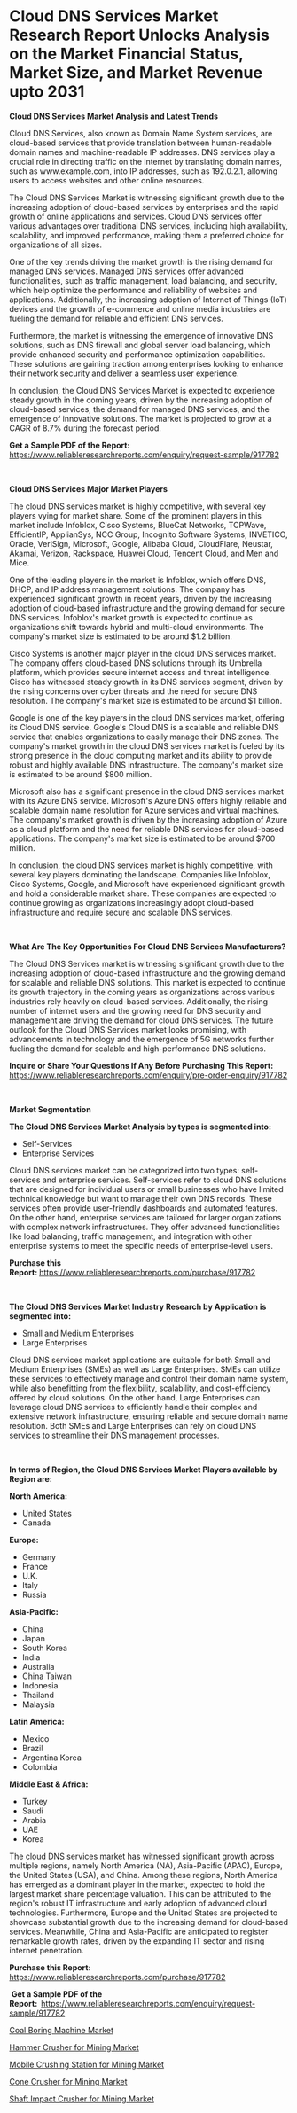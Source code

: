 <p><h1>Cloud DNS Services Market Research Report Unlocks Analysis on the Market Financial Status, Market Size, and Market Revenue upto 2031</h1></p><p><strong>Cloud DNS Services Market Analysis and Latest Trends</strong></p>
<p><p>Cloud DNS Services, also known as Domain Name System services, are cloud-based services that provide translation between human-readable domain names and machine-readable IP addresses. DNS services play a crucial role in directing traffic on the internet by translating domain names, such as www.example.com, into IP addresses, such as 192.0.2.1, allowing users to access websites and other online resources.</p><p>The Cloud DNS Services Market is witnessing significant growth due to the increasing adoption of cloud-based services by enterprises and the rapid growth of online applications and services. Cloud DNS services offer various advantages over traditional DNS services, including high availability, scalability, and improved performance, making them a preferred choice for organizations of all sizes.</p><p>One of the key trends driving the market growth is the rising demand for managed DNS services. Managed DNS services offer advanced functionalities, such as traffic management, load balancing, and security, which help optimize the performance and reliability of websites and applications. Additionally, the increasing adoption of Internet of Things (IoT) devices and the growth of e-commerce and online media industries are fueling the demand for reliable and efficient DNS services.</p><p>Furthermore, the market is witnessing the emergence of innovative DNS solutions, such as DNS firewall and global server load balancing, which provide enhanced security and performance optimization capabilities. These solutions are gaining traction among enterprises looking to enhance their network security and deliver a seamless user experience.</p><p>In conclusion, the Cloud DNS Services Market is expected to experience steady growth in the coming years, driven by the increasing adoption of cloud-based services, the demand for managed DNS services, and the emergence of innovative solutions. The market is projected to grow at a CAGR of 8.7% during the forecast period.</p></p>
<p><strong>Get a Sample PDF of the Report:&nbsp;</strong> <a href="https://www.reliableresearchreports.com/enquiry/request-sample/917782">https://www.reliableresearchreports.com/enquiry/request-sample/917782</a></p>
<p>&nbsp;</p>
<p><strong>Cloud DNS Services Major Market Players</strong></p>
<p><p>The cloud DNS services market is highly competitive, with several key players vying for market share. Some of the prominent players in this market include Infoblox, Cisco Systems, BlueCat Networks, TCPWave, EfficientIP, ApplianSys, NCC Group, Incognito Software Systems, INVETICO, Oracle, VeriSign, Microsoft, Google, Alibaba Cloud, CloudFlare, Neustar, Akamai, Verizon, Rackspace, Huawei Cloud, Tencent Cloud, and Men and Mice.</p><p>One of the leading players in the market is Infoblox, which offers DNS, DHCP, and IP address management solutions. The company has experienced significant growth in recent years, driven by the increasing adoption of cloud-based infrastructure and the growing demand for secure DNS services. Infoblox's market growth is expected to continue as organizations shift towards hybrid and multi-cloud environments. The company's market size is estimated to be around $1.2 billion.</p><p>Cisco Systems is another major player in the cloud DNS services market. The company offers cloud-based DNS solutions through its Umbrella platform, which provides secure internet access and threat intelligence. Cisco has witnessed steady growth in its DNS services segment, driven by the rising concerns over cyber threats and the need for secure DNS resolution. The company's market size is estimated to be around $1 billion.</p><p>Google is one of the key players in the cloud DNS services market, offering its Cloud DNS service. Google's Cloud DNS is a scalable and reliable DNS service that enables organizations to easily manage their DNS zones. The company's market growth in the cloud DNS services market is fueled by its strong presence in the cloud computing market and its ability to provide robust and highly available DNS infrastructure. The company's market size is estimated to be around $800 million.</p><p>Microsoft also has a significant presence in the cloud DNS services market with its Azure DNS service. Microsoft's Azure DNS offers highly reliable and scalable domain name resolution for Azure services and virtual machines. The company's market growth is driven by the increasing adoption of Azure as a cloud platform and the need for reliable DNS services for cloud-based applications. The company's market size is estimated to be around $700 million.</p><p>In conclusion, the cloud DNS services market is highly competitive, with several key players dominating the landscape. Companies like Infoblox, Cisco Systems, Google, and Microsoft have experienced significant growth and hold a considerable market share. These companies are expected to continue growing as organizations increasingly adopt cloud-based infrastructure and require secure and scalable DNS services.</p></p>
<p>&nbsp;</p>
<p><strong>What Are The Key Opportunities For Cloud DNS Services Manufacturers?</strong></p>
<p><p>The Cloud DNS Services market is witnessing significant growth due to the increasing adoption of cloud-based infrastructure and the growing demand for scalable and reliable DNS solutions. This market is expected to continue its growth trajectory in the coming years as organizations across various industries rely heavily on cloud-based services. Additionally, the rising number of internet users and the growing need for DNS security and management are driving the demand for cloud DNS services. The future outlook for the Cloud DNS Services market looks promising, with advancements in technology and the emergence of 5G networks further fueling the demand for scalable and high-performance DNS solutions.</p></p>
<p><strong>Inquire or Share Your Questions If Any Before Purchasing This Report:</strong> <a href="https://www.reliableresearchreports.com/enquiry/pre-order-enquiry/917782">https://www.reliableresearchreports.com/enquiry/pre-order-enquiry/917782</a></p>
<p>&nbsp;</p>
<p><strong>Market Segmentation</strong></p>
<p><strong>The Cloud DNS Services Market Analysis by types is segmented into:</strong></p>
<p><ul><li>Self-Services</li><li>Enterprise Services</li></ul></p>
<p><p>Cloud DNS services market can be categorized into two types: self-services and enterprise services. Self-services refer to cloud DNS solutions that are designed for individual users or small businesses who have limited technical knowledge but want to manage their own DNS records. These services often provide user-friendly dashboards and automated features. On the other hand, enterprise services are tailored for larger organizations with complex network infrastructures. They offer advanced functionalities like load balancing, traffic management, and integration with other enterprise systems to meet the specific needs of enterprise-level users.</p></p>
<p><strong>Purchase this Report:&nbsp;</strong><a href="https://www.reliableresearchreports.com/purchase/917782">https://www.reliableresearchreports.com/purchase/917782</a></p>
<p>&nbsp;</p>
<p><strong>The Cloud DNS Services Market Industry Research by Application is segmented into:</strong></p>
<p><ul><li>Small and Medium Enterprises</li><li>Large Enterprises</li></ul></p>
<p><p>Cloud DNS services market applications are suitable for both Small and Medium Enterprises (SMEs) as well as Large Enterprises. SMEs can utilize these services to effectively manage and control their domain name system, while also benefitting from the flexibility, scalability, and cost-efficiency offered by cloud solutions. On the other hand, Large Enterprises can leverage cloud DNS services to efficiently handle their complex and extensive network infrastructure, ensuring reliable and secure domain name resolution. Both SMEs and Large Enterprises can rely on cloud DNS services to streamline their DNS management processes.</p></p>
<p>&nbsp;</p>
<p><strong>In terms of Region, the Cloud DNS Services Market Players available by Region are:</strong></p>
<p>
    <p> <strong> North America: </strong>
        <ul>
            <li>United States</li>
            <li>Canada</li>
        </ul>
        </p> 
    <p> <strong> Europe: </strong>
        <ul>
            <li>Germany</li>
            <li>France</li>
            <li>U.K.</li>
            <li>Italy</li>
            <li>Russia</li>
        </ul>
        </p> 
    <p> <strong> Asia-Pacific: </strong>
        <ul>
            <li>China</li>
            <li>Japan</li>
            <li>South Korea</li>
            <li>India</li>
            <li>Australia</li>
            <li>China Taiwan</li>
            <li>Indonesia</li>
            <li>Thailand</li>
            <li>Malaysia</li>
        </ul>
        </p> 
    <p> <strong> Latin America: </strong>
        <ul>
            <li>Mexico</li>
            <li>Brazil</li>
            <li>Argentina Korea</li>
            <li>Colombia</li>
        </ul>
        </p> 
    <p> <strong> Middle East & Africa: </strong>
        <ul>
            <li>Turkey</li>
            <li>Saudi</li>
            <li>Arabia</li>
            <li>UAE</li>
            <li>Korea</li>
        </ul>
    </p>
    </p>
<p><p>The cloud DNS services market has witnessed significant growth across multiple regions, namely North America (NA), Asia-Pacific (APAC), Europe, the United States (USA), and China. Among these regions, North America has emerged as a dominant player in the market, expected to hold the largest market share percentage valuation. This can be attributed to the region's robust IT infrastructure and early adoption of advanced cloud technologies. Furthermore, Europe and the United States are projected to showcase substantial growth due to the increasing demand for cloud-based services. Meanwhile, China and Asia-Pacific are anticipated to register remarkable growth rates, driven by the expanding IT sector and rising internet penetration.</p></p>
<p><strong>Purchase this Report: </strong><a href="https://www.reliableresearchreports.com/purchase/917782">https://www.reliableresearchreports.com/purchase/917782</a></p>
<p>&nbsp;<strong>Get a Sample PDF of the Report:&nbsp;&nbsp;</strong><a href="https://www.reliableresearchreports.com/enquiry/request-sample/917782">https://www.reliableresearchreports.com/enquiry/request-sample/917782</a></p>
<p><strong></strong></p>
<p><p><a href="https://medium.com/@francesryan1989/analyzing-coal-boring-machine-market-global-industry-perspective-and-forecast-2023-to-2030-a898d0db94b5">Coal Boring Machine Market</a></p><p><a href="https://medium.com/@francesryan1989/hammer-crusher-for-mining-market-size-market-outlook-and-market-forecast-2023-to-2030-e41ccdc208ce">Hammer Crusher for Mining Market</a></p><p><a href="https://medium.com/@francesryan1989/mobile-crushing-station-for-mining-market-trends-forecast-and-competitive-analysis-to-2030-1c589ac369ac">Mobile Crushing Station for Mining Market</a></p><p><a href="https://medium.com/@francesryan1989/cone-crusher-for-mining-market-comprehensive-assessment-by-type-application-and-geography-dda4417faeb0">Cone Crusher for Mining Market</a></p><p><a href="https://medium.com/@francesryan1989/analyzing-shaft-impact-crusher-for-mining-market-global-industry-perspective-and-forecast-2023-to-f7c9829b1d73">Shaft Impact Crusher for Mining Market</a></p></p>